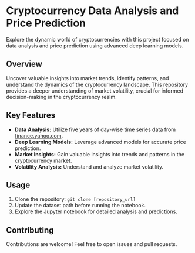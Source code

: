 # Cryptocurrency Data Analysis and Price Prediction

Explore the dynamic world of cryptocurrencies with this project focused on data analysis and price prediction using advanced deep learning models.

## Overview

Uncover valuable insights into market trends, identify patterns, and understand the dynamics of the cryptocurrency landscape. This repository provides a deeper understanding of market volatility, crucial for informed decision-making in the cryptocurrency realm.

## Key Features

- **Data Analysis:** Utilize five years of day-wise time series data from [finance.yahoo.com](https://finance.yahoo.com/).
- **Deep Learning Models:** Leverage advanced models for accurate price prediction.
- **Market Insights:** Gain valuable insights into trends and patterns in the cryptocurrency market.
- **Volatility Analysis:** Understand and analyze market volatility.

## Usage

1. Clone the repository: `git clone [repository_url]`
2. Update the dataset path before running the notebook.
3. Explore the Jupyter notebook for detailed analysis and predictions.

## Contributing

Contributions are welcome! Feel free to open issues and pull requests.
